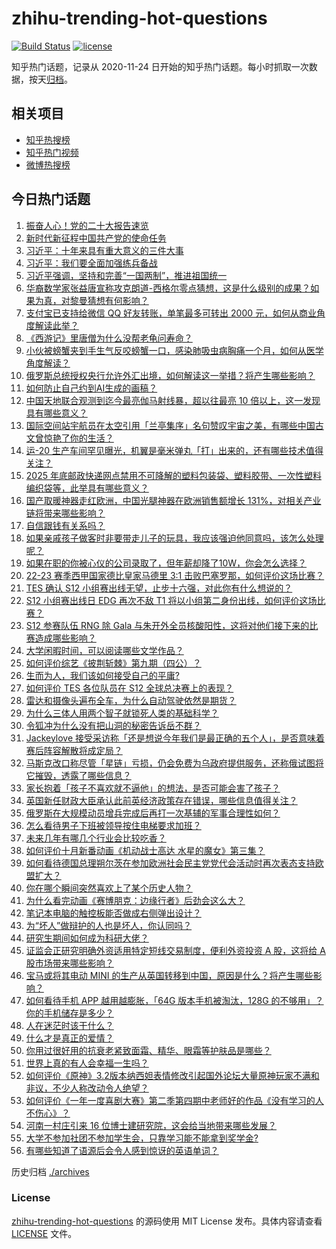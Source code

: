 # zhihu-trending-hot-questions

[![Build Status](https://github.com/justjavac/zhihu-trending-hot-questions/workflows/ci/badge.svg?branch=master)](https://github.com/justjavac/zhihu-trending-hot-questions/actions)
[![license](https://img.shields.io/github/license/justjavac/zhihu-trending-hot-questions)](https://github.com/justjavac/zhihu-trending-hot-questions/blob/master/LICENSE)

知乎热门话题，记录从 2020-11-24 日开始的知乎热门话题。每小时抓取一次数据，按天[归档](./archives)。

## 相关项目

- [知乎热搜榜](https://github.com/justjavac/zhihu-trending-top-search)
- [知乎热门视频](https://github.com/justjavac/zhihu-trending-hot-video)
- [微博热搜榜](https://github.com/justjavac/weibo-trending-hot-search)

## 今日热门话题

<!-- BEGIN -->
<!-- 最后更新时间 Mon Oct 17 2022 03:14:20 GMT+0800 (China Standard Time) -->

1. [振奋人心！党的二十大报告速览](https://www.zhihu.com/question/574102758)
1. [新时代新征程中国共产党的使命任务](https://www.zhihu.com/question/574065829)
1. [习近平：十年来具有重大意义的三件大事](https://www.zhihu.com/question/574066245)
1. [习近平：我们要全面加强练兵备战](https://www.zhihu.com/question/574069132)
1. [习近平强调，坚持和完善“一国两制”，推进祖国统一](https://www.zhihu.com/question/574154169)
1. [华裔数学家张益唐宣称攻克朗道-西格尔零点猜想，这是什么级别的成果？如果为真，对黎曼猜想有何影响？](https://www.zhihu.com/question/559674941)
1. [支付宝已支持给微信 QQ 好友转账，单笔最多可转出 2000 元，如何从商业角度解读此举？](https://www.zhihu.com/question/559896086)
1. [《西游记》里唐僧为什么没帮老龟问寿命？](https://www.zhihu.com/question/59739050)
1. [小伙被螃蟹夹到手生气反咬螃蟹一口，感染肺吸虫病胸痛一个月，如何从医学角度解读？](https://www.zhihu.com/question/559795953)
1. [俄罗斯总统授权央行允许外汇出境，如何解读这一举措？将产生哪些影响？](https://www.zhihu.com/question/559753520)
1. [如何防止自己约到AI生成的画稿？](https://www.zhihu.com/question/558475704)
1. [中国天地联合观测到迄今最亮伽马射线暴，超以往最亮 10 倍以上，这一发现具有哪些意义？](https://www.zhihu.com/question/559912213)
1. [国际空间站宇航员在太空引用「兰亭集序」名句赞叹宇宙之美，有哪些中国古文曾惊艳了你的生活？](https://www.zhihu.com/question/559119932)
1. [运-20 生产车间罕见曝光，机翼是毫米弹丸「打」出来的，还有哪些技术值得关注？](https://www.zhihu.com/question/559618162)
1. [2025 年底邮政快递网点禁用不可降解的塑料包装袋、塑料胶带、一次性塑料编织袋等，此举具有哪些意义？](https://www.zhihu.com/question/559410427)
1. [国产取暖神器走红欧洲，中国光腿神器在欧洲销售额增长 131%，对相关产业链将带来哪些影响？](https://www.zhihu.com/question/559774973)
1. [自信跟钱有关系吗？](https://www.zhihu.com/question/559171250)
1. [如果亲戚孩子做客时非要带走儿子的玩具，我应该强迫他同意吗，该怎么处理呢？](https://www.zhihu.com/question/362768465)
1. [如果在职的你被心仪的公司录取了，但年薪却降了10W，你会怎么选择？](https://www.zhihu.com/question/417714573)
1. [22-23 赛季西甲国家德比皇家马德里 3:1 击败巴塞罗那，如何评价这场比赛？](https://www.zhihu.com/question/559943118)
1. [TES 确认 S12 小组赛出线无望，止步十六强，对此你有什么想说的？](https://www.zhihu.com/question/559773934)
1. [S12 小组赛出线日 EDG 再次不敌 T1 将以小组第二身份出线，如何评价这场比赛？](https://www.zhihu.com/question/559278056)
1. [S12 参赛队伍 RNG 除 Gala 与朱开外全员核酸阳性，这将对他们接下来的比赛造成哪些影响？](https://www.zhihu.com/question/559276442)
1. [大学闲暇时间，可以阅读哪些文学作品？](https://www.zhihu.com/question/557818684)
1. [如何评价综艺《披荆斩棘》第九期（四公）？](https://www.zhihu.com/question/559088694)
1. [生而为人，我们该如何接受自己的平庸?](https://www.zhihu.com/question/559753557)
1. [如何评价 TES 各位队员在 S12 全球总决赛上的表现？](https://www.zhihu.com/question/559773153)
1. [雷达和摄像头遍布全车，为什么自动驾驶依然是期货？](https://www.zhihu.com/question/550596339)
1. [为什么三体人用两个智子就锁死人类的基础科学？](https://www.zhihu.com/question/548907648)
1. [令狐冲为什么没有把山洞的秘密告诉岳不群？](https://www.zhihu.com/question/48125731)
1. [Jackeylove 接受采访称「还是想说今年我们是最正确的五个人」，是否意味着赛后阵容解散将成定局？](https://www.zhihu.com/question/559791388)
1. [马斯克改口称尽管「星链」亏损，仍会免费为乌政府提供服务，还称俄试图将它摧毁，透露了哪些信息？](https://www.zhihu.com/question/559883551)
1. [家长抱着「孩子不喜欢就不逼他」的想法，是否可能会害了孩子？](https://www.zhihu.com/question/506978260)
1. [英国新任财政大臣承认此前英经济政策存在错误，哪些信息值得关注？](https://www.zhihu.com/question/559883572)
1. [俄罗斯在大规模动员增兵完成后再打一次基辅的军事合理性如何？](https://www.zhihu.com/question/559901963)
1. [怎么看待男子下班被领导按住电梯要求加班？](https://www.zhihu.com/question/559169098)
1. [未来几年有哪几个行业会比较吃香？](https://www.zhihu.com/question/515200489)
1. [如何评价十月新番动画《机动战士高达 水星的魔女》第三集？](https://www.zhihu.com/question/559908743)
1. [如何看待德国总理朔尔茨在参加欧洲社会民主党党代会活动时再次表态支持欧盟扩大？](https://www.zhihu.com/question/559899875)
1. [你在哪个瞬间突然喜欢上了某个历史人物？](https://www.zhihu.com/question/51566570)
1. [为什么看完动画《赛博朋克：边缘行者》后劲会这么大？](https://www.zhihu.com/question/555553049)
1. [笔记本电脑的触控板能否做成右侧弹出设计？](https://www.zhihu.com/question/557825524)
1. [为“坏人”做辩护的人也是坏人，你认同吗？](https://www.zhihu.com/question/557665057)
1. [研究生期间如何成为科研大佬？](https://www.zhihu.com/question/458196603)
1. [证监会正研究明确外资适用特定短线交易制度，便利外资投资 A 股，这将给 A 股市场带来哪些影响？](https://www.zhihu.com/question/559929514)
1. [宝马或将其电动 MINI 的生产从英国转移到中国，原因是什么？将产生哪些影响？](https://www.zhihu.com/question/559924584)
1. [如何看待手机 APP 越用越膨胀，「64G 版本手机被淘汰，128G 的不够用」？你的手机储存是多少？](https://www.zhihu.com/question/559040972)
1. [人在迷茫时该干什么？](https://www.zhihu.com/question/22321313)
1. [什么才是真正的爱情？](https://www.zhihu.com/question/20302989)
1. [你用过很好用的抗衰老紧致面霜、精华、眼霜等护肤品是哪些？](https://www.zhihu.com/question/300677094)
1. [世界上真的有人会幸福一生吗？](https://www.zhihu.com/question/559662124)
1. [如何评价《原神》3.2版本纳西妲表情修改引起国外论坛大量原神玩家不满和非议，不少人称改动令人绝望？](https://www.zhihu.com/question/559454243)
1. [如何评价《一年一度喜剧大赛》第二季第四期中老师好的作品《没有学习的人不伤心》？](https://www.zhihu.com/question/559476266)
1. [河南一村庄引来 16 位博士建研究院，这会给当地带来哪些发展？](https://www.zhihu.com/question/559733397)
1. [大学不参加社团不参加学生会，只靠学习能不能拿到奖学金?](https://www.zhihu.com/question/558490313)
1. [有哪些知道了语源后会令人感到惊讶的英语单词？](https://www.zhihu.com/question/558242595)

<!-- END -->

历史归档 [./archives](./archives)

### License

[zhihu-trending-hot-questions](https://github.com/justjavac/zhihu-trending-hot-questions)
的源码使用 MIT License 发布。具体内容请查看 [LICENSE](./LICENSE) 文件。
